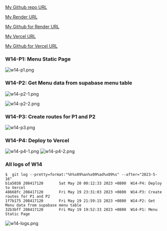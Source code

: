 [My Github repo URL ](https://github.com/208417120/1112_WP2_DEMO_20)

[My Render URL](https://one112-server-card-demo-20.onrender.com)

[My Github for Render URL](https://github.com/208417120/1112-server-card-demo-20)

[My Vercel URL](https://1112-client-2n-card-demo-20.vercel.app/)

[My Github for Vercel URL](https://github.com/208417120/1112-client-2n-card-demo-20)

### W14-P1: Menu Static Page
 
![w14-p1.png](https://hahvwqxedmlldgfvyjio.supabase.co/storage/v1/object/public/demo-20/md_img/w14-p1.png)

### W14-P2: Get Menu data from supabase menu table
 
![w14-p2-1.png](https://hahvwqxedmlldgfvyjio.supabase.co/storage/v1/object/public/demo-20/md_img/w14-p2-1.png)

![w14-p2-2.png](https://hahvwqxedmlldgfvyjio.supabase.co/storage/v1/object/public/demo-20/md_img/w14-p2-2.png)

### W14-P3: Create routes for P1 and P2
 
![w14-p3.png](https://hahvwqxedmlldgfvyjio.supabase.co/storage/v1/object/public/demo-20/md_img/w14-p3.png)

### W14-P4: Deploy to Vercel
 
![w14-p4-1.png](https://hahvwqxedmlldgfvyjio.supabase.co/storage/v1/object/public/demo-20/md_img/w14-p4-1.png)
![w14-p4-2.png](https://hahvwqxedmlldgfvyjio.supabase.co/storage/v1/object/public/demo-20/md_img/w14-p4-2.png)

### All logs of W14
 
```
$  git log --pretty=format:"%h%x09%an%x09%ad%x09%s" --after="2023-5-16"
b1a5038 208417120       Sat May 20 00:12:33 2023 +0800  W14-P4: Deploy to Vercel
48668fc 208417120       Fri May 19 23:31:03 2023 +0800  W14-P3: Create routes for P1 and P2
1f7b175 208417120       Fri May 19 21:59:15 2023 +0800  W14-P2: Get Menu data from supabase menu table
32b3bff 208417120       Fri May 19 19:52:33 2023 +0800  W14-P1: Menu Static Page

```

![w14-logs.png](https://hahvwqxedmlldgfvyjio.supabase.co/storage/v1/object/public/demo-20/md_img/w14-logs.png)
